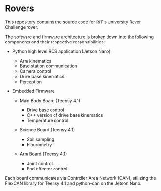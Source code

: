 # Rovers

This repository contains the source code for RIT's University Rover Challenge rover.

The software and firmware architecture is broken down into the following components and their respective responsibilities:

- Python high level ROS application (Jetson Nano)
    - Arm kinematics
    - Base station communication
    - Camera control
    - Drive base kinematics
    - Perception

- Embedded Firmware
    - Main Body Board (Teensy 4.1)
        - Drive base control
        - C++ version of drive base kinematics
        - Temperature control

    - Science Board (Teensy 4.1)
        - Soil sampling
        - Flourometry

    - Arm Board (Teensy 4.1)
        - Joint control
        - End effector control

Each board communicates via Controller Area Network (CAN), utilizing the FlexCAN library for Teensy 4.1 and python-can on the Jetson Nano.